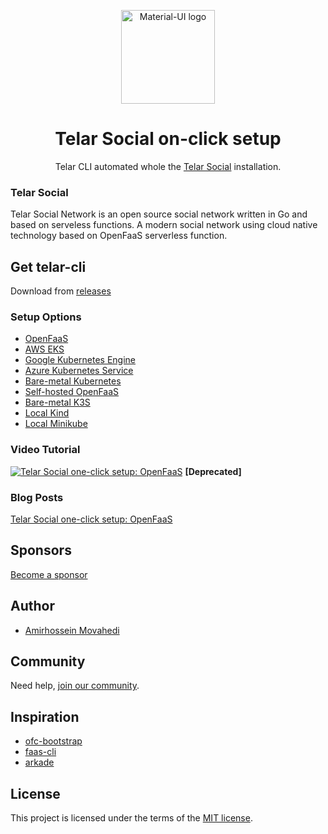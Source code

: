
<p align="center">
  <a href="https://telar.dev/" rel="noopener" target="_blank"><img width="150" src="https://raw.githubusercontent.com/red-gold/red-gold-web/master/website/static/img/logos/telar-social-logo/profile.png" alt="Material-UI logo"></a></p>
</p>

<h1 align="center">Telar Social on-click setup</h1>

<div align="center">
 Telar CLI automated whole the <a href="https://telar.dev" target="_blank">Telar Social</a> installation. 
</div>

### Telar Social
 Telar Social Network is an open source social network written in Go and based on serveless functions. A modern social network using cloud native technology based on OpenFaaS serverless function.
 
## Get telar-cli

Download from [releases](https://github.com/Qolzam/telar-cli/releases)

### Setup Options

- [OpenFaaS](docs/ofcc-setup/README.md)
- [AWS EKS](https://github.com/Qolzam/feedback/issues/1)
- [Google Kubernetes Engine](https://github.com/Qolzam/feedback/issues/1)
- [Azure Kubernetes Service](https://github.com/Qolzam/feedback/issues/1)
- [Bare-metal Kubernetes](https://github.com/Qolzam/feedback/issues/1)
- [Self-hosted OpenFaaS](https://github.com/Qolzam/feedback/issues/1)
- [Bare-metal K3S](https://github.com/Qolzam/feedback/issues/1)
- [Local Kind](https://github.com/Qolzam/feedback/issues/1)
- [Local Minikube](https://github.com/Qolzam/feedback/issues/1)

### Video Tutorial
[![Telar Social one-click setup: OpenFaaS](https://img.youtube.com/vi/M-vjKGIvzWM/0.jpg)](https://www.youtube.com/watch?v=M-vjKGIvzWM) **[Deprecated]**

### Blog Posts
[Telar Social one-click setup: OpenFaaS](https://medium.com/red-gold/telar-social-one-click-setup-openfaas-cloud-community-cluster-68814b3bf47c)

## Sponsors
[Become a sponsor](https://www.patreon.com/qolzam)

## Author

- [Amirhossein Movahedi](https://amir.red-gold.tech)

## Community

Need help, [join our community](https://docs.google.com/forms/d/e/1FAIpQLSdkwt5pxmyCZQO0AmyAghBOdA-XBG298Pfm5Dw1xjNGaGeCYQ/viewform).

## Inspiration

- [ofc-bootstrap](https://github.com/openfaas-incubator/ofc-bootstrap)
- [faas-cli](https://github.com/openfaas/faas-cli)
- [arkade](https://github.com/alexellis/arkade)

## License

This project is licensed under the terms of the
[MIT license](/LICENSE).


